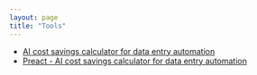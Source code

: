 ```yaml
---
layout: page
title: "Tools"
---
```


* [AI cost savings calculator for data entry automation](/tools/data-entry-cost-savings-calculator)
* [Preact - AI cost savings calculator for data entry automation](/tools/data-entry-cost-savings-calculator-preact)